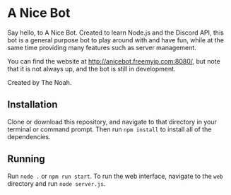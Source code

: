# A Nice Bot

Say hello, to A Nice Bot. Created to learn Node.js and the Discord API, this bot is a general purpose bot to play around with and have fun, while at the same time providing many features such as server management.

You can find the website at http://anicebot.freemyip.com:8080/, but note that it is not always up, and the bot is still in development.

Created by The Noah.

## Installation

Clone or download this repository, and navigate to that directory in your terminal or command prompt. Then run `npm install` to install all of the dependencies.

## Running

Run `node .` or `npm run start`. To run the web interface, navigate to the `web` directory and run `node server.js`.
